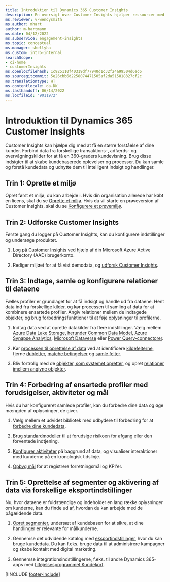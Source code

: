 ```yaml
---
title: Introduktion til Dynamics 365 Customer Insights
description: En oversigt over Customer Insights hjælper ressourcer med at komme hurtigt i gang.
ms.reviewer: v-wendysmith
ms.author: mhart
author: m-hartmann
ms.date: 04/12/2022
ms.subservice: engagement-insights
ms.topic: conceptual
ms.manager: shellyha
ms.custom: intro-internal
searchScope:
- ci-home
- customerInsights
ms.openlocfilehash: 1c925110f40319df77940d1c32f24a99504d6ec6
ms.sourcegitcommit: 5e26cbb6d2258074471505af2da515818327cf2c
ms.translationtype: HT
ms.contentlocale: da-DK
ms.lasthandoff: 06/14/2022
ms.locfileid: "9011972"
---
```

# <a name="get-started-with-dynamics-365-customer-insights"></a>Introduktion til Dynamics 365 Customer Insights

Customer Insights kan hjælpe dig med at få en større forståelse af dine kunder. Forbind data fra forskellige transaktions-, adfærds- og overvågningskilder for at få en 360-graders kundevisning. Brug disse indsigter til at skabe kundebaserede oplevelser og processer. Du kan samle og forstå kundedata og udnytte dem til intelligent indsigt og handlinger.

## <a name="step-1-create-an-environment"></a>Trin 1: Oprette et miljø

Opret først et miljø, du kan arbejde i. Hvis din organisation allerede har købt en licens, skal du se [Oprette et miljø](create-environment.md). Hvis du vil starte en prøveversion af Customer Insights, skal du se [Konfigurere et prøvemiljø](trial-signup.md).

## <a name="step-2-explore-customer-insights"></a>Trin 2: Udforske Customer Insights

Første gang du logger på Customer Insights, kan du konfigurere indstillinger og undersøge produktet.

1. [Log på Customer Insights](https://home.ci.ai.dynamics.com) ved hjælp af din Microsoft Azure Active Directory (AAD) brugerkonto.

1. Rediger miljøet for at få vist demodata, og [udforsk Customer Insights](home.md).

## <a name="step-3-ingest-unify-and-set-up-relationships-for-your-data"></a>Trin 3: Indtage, samle og konfigurere relationer til dataene

Fælles profiler er grundlaget for at få indsigt og handle ud fra dataene. Hent data ind fra forskellige kilder, og kør processen til samling af data for at kombinere ensartede profiler. Angiv relationer mellem de indtagede objekter, og brug forbedringsfunktioner til at føje oplysninger til profilerne.

1. Indtag data ved at oprette datakilder fra flere indstillinger. Vælg mellem [Azure Data Lake Storage, herunder Common Data Model](connect-common-data-model.md), [Azure Synapse Analytics](connect-synapse.md), [Microsoft Dataverse](connect-dataverse-managed-lake.md) eller  [Power Query-connectorer](connect-power-query.md).

1. Kør [processen til oprettelse af data](data-unification.md) ved at identificere [kildefelterne](map-entities.md), fjerne [dubletter](remove-duplicates.md), [matche betingelser](match-entities.md) og [samle felter](merge-entities.md).

1. Bliv fortrolig med de [objekter, som systemet opretter](entities.md), og opret [relationer imellem angivne objekter](relationships.md).

## <a name="step-4-enhance-unified-profiles-with-predictions-activities-and-measures"></a>Trin 4: Forbedring af ensartede profiler med forudsigelser, aktiviteter og mål

Hvis du har konfigureret samlede profiler, kan du forbedre dine data og øge mængden af oplysninger, de giver.

1. Vælg mellem et udvidet bibliotek med udbydere til forbedring for at [forbedre dine kundedata](enrichment-hub.md).

1. Brug [standardmodeller](predictions-overview.md) til at forudsige risikoen for afgang eller den forventede indtjening.

1. [Konfigurer aktiviteter](activities.md) på baggrund af data, og visualiser interaktioner med kunderne på en kronologisk tidslinje.

1. [Opbyg mål](measures.md) for at registrere forretningsmål og KPI'er.

## <a name="step-5-create-segments-and-activate-data-through-various-export-options"></a>Trin 5: Oprettelse af segmenter og aktivering af data via forskellige eksportindstillinger

Nu, hvor dataene er fuldstændige og indeholder en lang række oplysninger om kunderne, kan du finde ud af, hvordan du kan arbejde med de pågældende data.

1. [Opret segmenter](segments.md), undersæt af kundebasen for at sikre, at dine handlinger er relevante for målkunderne.

1. Gennemse det udvidende katalog med [eksportindstillinger](export-destinations.md), hvor du kan bruge kundedata. Du kan f.eks. bruge data til at administrere kampagner og skabe kontakt med digital marketing.

1. Gennemse integrationsindstillingerne, f.eks. til andre Dynamics 365-apps med [tilføjelsesprogrammet Kundekort](customer-card-add-in.md).  


[!INCLUDE [footer-include](includes/footer-banner.md)]
